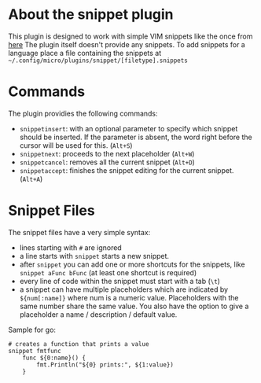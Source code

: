 # About the snippet plugin

This plugin is designed to work with simple VIM snippets like the once from 
[here](https://github.com/honza/vim-snippets/tree/master/snippets)
The plugin itself doesn't provide any snippets. To add snippets for a language
place a file containing the snippets at `~/.config/micro/plugins/snippet/[filetype].snippets`

# Commands

The plugin providies the following commands:

* `snippetinsert`: with an optional parameter to specify which snippet should be inserted. If the parameter is absent, the word right before the cursor will be used for this. (`Alt+S`)
* `snippetnext`: proceeds to the next placeholder (`Alt+W`)
* `snippetcancel`: removes all the current snippet (`Alt+D`)
* `snippetaccept`: finishes the snippet editing for the current snippet. (`Alt+A`)

# Snippet Files

The snippet files have a very simple syntax:
* lines starting with `#` are ignored
* a line starts with `snippet` starts a new snippet.
* after `snippet` you can add one or more shortcuts for the snippets, like `snippet aFunc bFunc` (at least one shortcut is required)
* every line of code within the snippet must start with a tab (`\t`)
* a snippet can have multiple placeholders which are indicated by `${num[:name]}` where num is a numeric value. Placeholders with the same number share the same value. You also have the option to give a placeholder a name / description / default value.

Sample for go:

```
# creates a function that prints a value
snippet fmtfunc
	func ${0:name}() {
		fmt.Println("${0} prints:", ${1:value})
	}
```